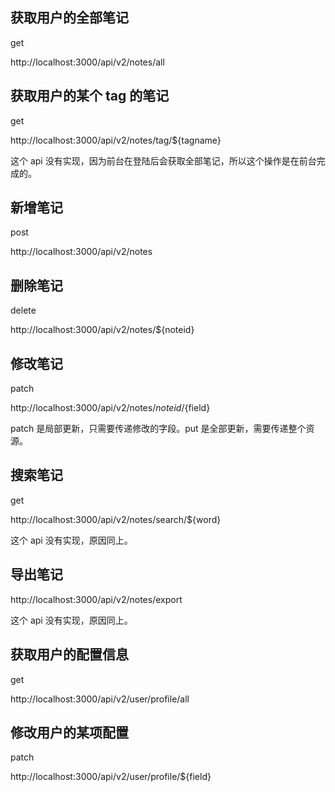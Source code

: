 ## 获取用户的全部笔记

get

http://localhost:3000/api/v2/notes/all

## 获取用户的某个 tag 的笔记

get

http://localhost:3000/api/v2/notes/tag/${tagname}

这个 api 没有实现，因为前台在登陆后会获取全部笔记，所以这个操作是在前台完成的。

## 新增笔记

post

http://localhost:3000/api/v2/notes

## 删除笔记

delete

http://localhost:3000/api/v2/notes/${noteid}

## 修改笔记

patch

http://localhost:3000/api/v2/notes/${noteid}/${field}

patch 是局部更新，只需要传递修改的字段。put 是全部更新，需要传递整个资源。

## 搜索笔记

get

http://localhost:3000/api/v2/notes/search/${word}

这个 api 没有实现，原因同上。

## 导出笔记

http://localhost:3000/api/v2/notes/export

这个 api 没有实现，原因同上。

## 获取用户的配置信息

get

http://localhost:3000/api/v2/user/profile/all

## 修改用户的某项配置

patch

http://localhost:3000/api/v2/user/profile/${field}
